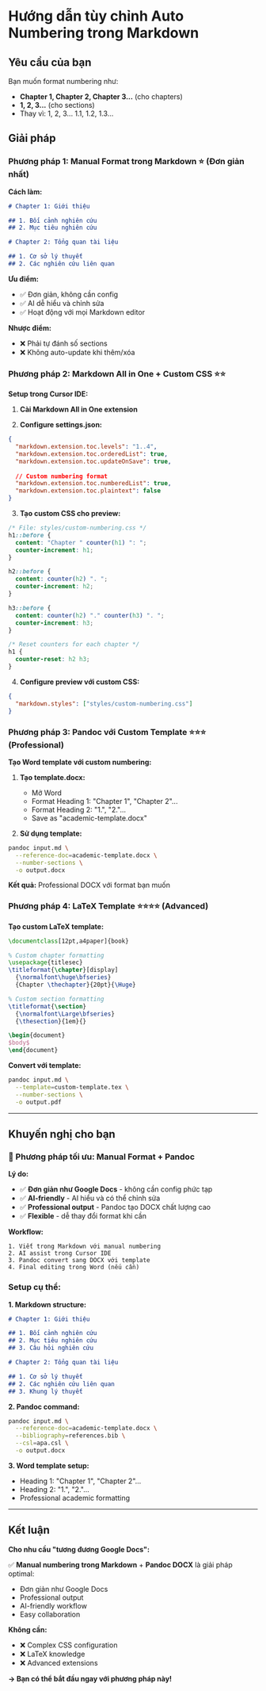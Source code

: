 # Hướng dẫn tùy chỉnh Auto Numbering trong Markdown

## Yêu cầu của bạn

Bạn muốn format numbering như:
- **Chapter 1, Chapter 2, Chapter 3...** (cho chapters)
- **1, 2, 3...** (cho sections)
- Thay vì: 1, 2, 3... 1.1, 1.2, 1.3...

## Giải pháp

### **Phương pháp 1: Manual Format trong Markdown** ⭐ (Đơn giản nhất)

**Cách làm:**
```markdown
# Chapter 1: Giới thiệu

## 1. Bối cảnh nghiên cứu
## 2. Mục tiêu nghiên cứu

# Chapter 2: Tổng quan tài liệu

## 1. Cơ sở lý thuyết
## 2. Các nghiên cứu liên quan
```

**Ưu điểm:**
- ✅ Đơn giản, không cần config
- ✅ AI dễ hiểu và chỉnh sửa
- ✅ Hoạt động với mọi Markdown editor

**Nhược điểm:**
- ❌ Phải tự đánh số sections
- ❌ Không auto-update khi thêm/xóa

### **Phương pháp 2: Markdown All in One + Custom CSS** ⭐⭐

**Setup trong Cursor IDE:**

1. **Cài Markdown All in One extension**

2. **Configure settings.json:**
```json
{
  "markdown.extension.toc.levels": "1..4",
  "markdown.extension.toc.orderedList": true,
  "markdown.extension.toc.updateOnSave": true,
  
  // Custom numbering format
  "markdown.extension.toc.numberedList": true,
  "markdown.extension.toc.plaintext": false
}
```

3. **Tạo custom CSS cho preview:**
```css
/* File: styles/custom-numbering.css */
h1::before {
  content: "Chapter " counter(h1) ": ";
  counter-increment: h1;
}

h2::before {
  content: counter(h2) ". ";
  counter-increment: h2;
}

h3::before {
  content: counter(h2) "." counter(h3) ". ";
  counter-increment: h3;
}

/* Reset counters for each chapter */
h1 {
  counter-reset: h2 h3;
}
```

4. **Configure preview với custom CSS:**
```json
{
  "markdown.styles": ["styles/custom-numbering.css"]
}
```

### **Phương pháp 3: Pandoc với Custom Template** ⭐⭐⭐ (Professional)

**Tạo Word template với custom numbering:**

1. **Tạo template.docx:**
   - Mở Word
   - Format Heading 1: "Chapter 1", "Chapter 2"...
   - Format Heading 2: "1.", "2."...
   - Save as "academic-template.docx"

2. **Sử dụng template:**
```bash
pandoc input.md \
  --reference-doc=academic-template.docx \
  --number-sections \
  -o output.docx
```

**Kết quả:** Professional DOCX với format bạn muốn

### **Phương pháp 4: LaTeX Template** ⭐⭐⭐⭐ (Advanced)

**Tạo custom LaTeX template:**
```latex
\documentclass[12pt,a4paper]{book}

% Custom chapter formatting
\usepackage{titlesec}
\titleformat{\chapter}[display]
  {\normalfont\huge\bfseries}
  {Chapter \thechapter}{20pt}{\Huge}

% Custom section formatting  
\titleformat{\section}
  {\normalfont\Large\bfseries}
  {\thesection}{1em}{}

\begin{document}
$body$
\end{document}
```

**Convert với template:**
```bash
pandoc input.md \
  --template=custom-template.tex \
  --number-sections \
  -o output.pdf
```

---

## Khuyến nghị cho bạn

### **🎯 Phương pháp tối ưu: Manual Format + Pandoc**

**Lý do:**
- ✅ **Đơn giản như Google Docs** - không cần config phức tạp
- ✅ **AI-friendly** - AI hiểu và có thể chỉnh sửa
- ✅ **Professional output** - Pandoc tạo DOCX chất lượng cao
- ✅ **Flexible** - dễ thay đổi format khi cần

**Workflow:**
```
1. Viết trong Markdown với manual numbering
2. AI assist trong Cursor IDE
3. Pandoc convert sang DOCX với template
4. Final editing trong Word (nếu cần)
```

### **Setup cụ thể:**

**1. Markdown structure:**
```markdown
# Chapter 1: Giới thiệu

## 1. Bối cảnh nghiên cứu
## 2. Mục tiêu nghiên cứu  
## 3. Câu hỏi nghiên cứu

# Chapter 2: Tổng quan tài liệu

## 1. Cơ sở lý thuyết
## 2. Các nghiên cứu liên quan
## 3. Khung lý thuyết
```

**2. Pandoc command:**
```bash
pandoc input.md \
  --reference-doc=academic-template.docx \
  --bibliography=references.bib \
  --csl=apa.csl \
  -o output.docx
```

**3. Word template setup:**
- Heading 1: "Chapter 1", "Chapter 2"...
- Heading 2: "1.", "2."...
- Professional academic formatting

---

## Kết luận

**Cho nhu cầu "tương đương Google Docs":**

✅ **Manual numbering trong Markdown** + **Pandoc DOCX** là giải pháp optimal:
- Đơn giản như Google Docs
- Professional output
- AI-friendly workflow
- Easy collaboration

**Không cần:**
- ❌ Complex CSS configuration
- ❌ LaTeX knowledge
- ❌ Advanced extensions

**→ Bạn có thể bắt đầu ngay với phương pháp này!**
